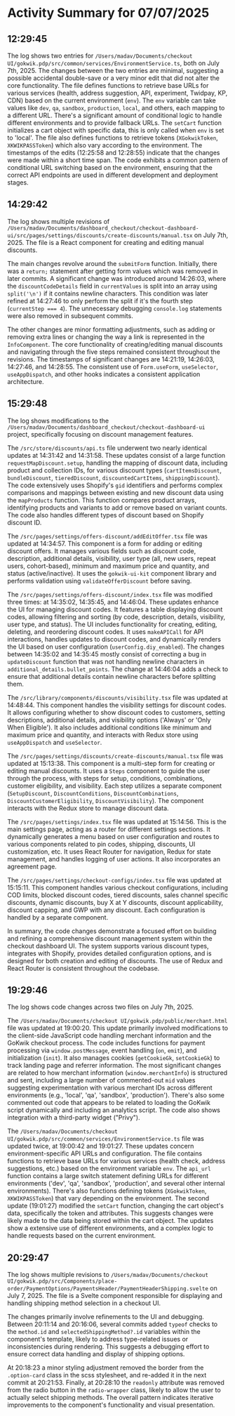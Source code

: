 # Activity Summary for 07/07/2025

## 12:29:45
The log shows two entries for `/Users/madav/Documents/checkout UI/gokwik.pdp/src/common/services/EnvironmentService.ts`, both on July 7th, 2025.  The changes between the two entries are minimal, suggesting a possible accidental double-save or a very minor edit that did not alter the core functionality.  The file defines functions to retrieve base URLs for various services (health, address suggestion, API, experiment, Twidpay, KP, CDN) based on the current environment (`env`).  The `env` variable can take values like `dev`, `qa`, `sandbox`, `production`, `local`, and others, each mapping to a different URL.  There's a significant amount of conditional logic to handle different environments and to provide fallback URLs. The `setCart` function initializes a cart object with specific data, this is only called when `env` is set to 'local'.  The file also defines functions to retrieve tokens (`XGokwikToken`, `XKWIKPASSToken`) which also vary according to the environment.  The timestamps of the edits (12:25:58 and 12:28:55) indicate that the changes were made within a short time span.  The code exhibits a common pattern of conditional URL switching based on the environment, ensuring that the correct API endpoints are used in different development and deployment stages.


## 14:29:42
The log shows multiple revisions of `/Users/madav/Documents/dashboard_checkout/checkout-dashboard-ui/src/pages/settings/discounts/create-discounts/manual.tsx` on July 7th, 2025.  The file is a React component for creating and editing manual discounts.

The main changes revolve around the `submitForm` function.  Initially, there was a `return;` statement after getting form values which was removed in later commits.  A significant change was introduced around 14:26:03, where the `discountCodeDetails` field in `currentValues` is split into an array using `split('\n')` if it contains newline characters. This condition was later refined at 14:27:46 to only perform the split if it's the fourth step (`currentStep === 4`).  The unnecessary debugging `console.log` statements were also removed in subsequent commits.


The other changes are minor formatting adjustments, such as adding or removing extra lines or changing the way a link is represented in the `InfoComponent`. The core functionality of creating/editing manual discounts and navigating through the five steps remained consistent throughout the revisions.  The timestamps of significant changes are 14:21:19, 14:26:03, 14:27:46, and 14:28:55.  The consistent use of `Form.useForm`, `useSelector`, `useAppDispatch`, and other hooks indicates a consistent application architecture.


## 15:29:48
The log shows modifications to the `/Users/madav/Documents/dashboard_checkout/checkout-dashboard-ui` project, specifically focusing on discount management features.

The `/src/store/discounts/api.ts` file underwent two nearly identical updates at 14:31:42 and 14:31:58.  These updates consist of a large function `requestMapDiscount.setup`, handling the mapping of discount data, including product and collection IDs,  for various discount types (`cartItemsDiscount`, `bundleDiscount`, `tieredDiscount`, `discountedCartItems`, `shippingDiscount`).  The code extensively uses Shopify's `gid` identifiers and performs complex comparisons and mappings between existing and new discount data using the `mapProducts` function.  This function compares product arrays, identifying products and variants to add or remove based on variant counts. The code also handles different types of discount based on Shopify discount ID.


The `/src/pages/settings/offers-discount/addEditOffer.tsx` file was updated at 14:34:57.  This component is a form for adding or editing discount offers.  It manages various fields such as discount code, description, additional details, visibility, user type (all, new users, repeat users, cohort-based), minimum and maximum price and quantity, and status (active/inactive). It uses the `gokwik-ui-kit` component library and performs validation using `validateOfferDiscount` before saving.

The `/src/pages/settings/offers-discount/index.tsx` file was modified three times: at 14:35:02, 14:35:45, and 14:46:04. These updates enhance the UI for managing discount codes. It features a table displaying discount codes, allowing filtering and sorting (by code, description, details, visibility, user type, and status).  The UI includes functionality for creating, editing, deleting, and reordering discount codes.  It uses `makeAPICall` for API interactions, handles updates to discount codes, and dynamically renders the UI based on user configuration (`userConfig.diy_enabled`). The changes between 14:35:02 and 14:35:45 mostly consist of correcting a bug in `updateDiscount` function that was not handling newline characters in `additional_details.bullet_points`. The change at 14:46:04 adds a check to ensure that additional details contain newline characters before splitting them.

The `/src/library/components/discounts/visibility.tsx` file was updated at 14:48:44. This component handles the visibility settings for discount codes. It allows configuring whether to show discount codes to customers, setting descriptions, additional details, and visibility options ('Always' or 'Only When Eligible').  It also includes additional conditions like minimum and maximum price and quantity, and interacts with Redux store using `useAppDispatch` and `useSelector`.

The `/src/pages/settings/discounts/create-discounts/manual.tsx` file was updated at 15:13:38. This component is a multi-step form for creating or editing manual discounts. It uses a `Steps` component to guide the user through the process, with steps for setup, conditions, combinations, customer eligibility, and visibility.  Each step utilizes a separate component (`SetupDiscount`, `DiscountConditions`, `DiscountCombinations`, `DiscountCustomerEligibility`, `DiscountVisibility`). The component interacts with the Redux store to manage discount data.

The `/src/pages/settings/index.tsx` file was updated at 15:14:56. This is the main settings page, acting as a router for different settings sections. It dynamically generates a menu based on user configuration and routes to various components related to pin codes, shipping, discounts, UI customization, etc.  It uses React Router for navigation, Redux for state management, and handles logging of user actions.  It also incorporates an agreement page.

The `/src/pages/settings/checkout-configs/index.tsx` file was updated at 15:15:11. This component handles various checkout configurations, including COD limits, blocked discount codes, tiered discounts, sales channel specific discounts, dynamic discounts, buy X at Y discounts, discount applicability, discount capping, and GWP with any discount. Each configuration is handled by a separate component.


In summary, the code changes demonstrate a focused effort on building and refining a comprehensive discount management system within the checkout dashboard UI. The system supports various discount types, integrates with Shopify, provides detailed configuration options, and is designed for both creation and editing of discounts.  The use of Redux and React Router is consistent throughout the codebase.


## 19:29:46
The log shows code changes across two files on July 7th, 2025.

The `/Users/madav/Documents/checkout UI/gokwik.pdp/public/merchant.html` file was updated at 19:00:20.  This update primarily involved modifications to the client-side JavaScript code handling merchant information and the GoKwik checkout process.  The code includes functions for payment processing via `window.postMessage`,  event handling (`on`, `emit`),  and initialization (`init`).  It also manages cookies (`getCookieGk`, `setCookieGk`) to track landing page and referrer information.  The most significant changes are related to how merchant information (`window.merchantInfo`) is structured and sent,  including a large number of commented-out `mid` values suggesting experimentation with various merchant IDs across different environments (e.g.,  'local', 'qa', 'sandbox', 'production').  There's also some commented out code that appears to be related to loading the GoKwik script dynamically and including an analytics script. The code also shows integration with a third-party widget ("Privy").


The `/Users/madav/Documents/checkout UI/gokwik.pdp/src/common/services/EnvironmentService.ts` file was updated twice, at 19:00:42 and 19:01:27. These updates concern environment-specific API URLs and configuration.  The file contains functions to retrieve base URLs for various services (health check, address suggestions, etc.) based on the environment variable `env`.  The `api_url` function contains a large switch statement defining URLs for different environments ('dev', 'qa', 'sandbox', 'production', and several other internal environments).  There's also functions defining tokens (`XGokwikToken`, `XKWIKPASSToken`) that vary depending on the environment.  The second update (19:01:27) modified the `setCart` function, changing the cart object's data, specifically the token and attributes.  This suggests changes were likely made to the data being stored within the cart object. The updates show a extensive use of different environments, and a complex logic to handle requests based on the current environment.


## 20:29:47
The log shows multiple revisions to `/Users/madav/Documents/checkout UI/gokwik.pdp/src/Components/place-order/PaymentOptions/PaymentsHeader/PaymentHeaderShipping.svelte` on July 7, 2025.  The file is a Svelte component responsible for displaying and handling shipping method selection in a checkout UI.

The changes primarily involve refinements to the UI and debugging.  Between 20:11:14 and 20:16:06, several commits added `typeof` checks to the `method.id` and `selectedShippingMethod?.id` variables within the component's template, likely to address type-related issues or inconsistencies during rendering.  This suggests a debugging effort to ensure correct data handling and display of shipping options.


At 20:18:23 a minor styling adjustment removed the border from the `.option-card`  class in the  scss stylesheet, and re-added it in the next commit at 20:21:53. Finally, at 20:28:10 the `readonly` attribute was removed from the radio button in the  `radio-wrapper` class, likely to allow the user to actually select shipping methods.  The overall pattern indicates iterative improvements to the component's functionality and visual presentation.
